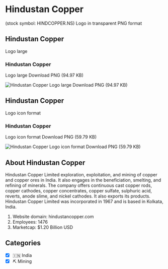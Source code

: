 # Hindustan Copper
 (stock symbol: HINDCOPPER.NS) Logo in transparent PNG format

## Hindustan Copper
 Logo large

### Hindustan Copper
 Logo large Download PNG (94.97 KB)

![Hindustan Copper
 Logo large Download PNG (94.97 KB)](/img/orig/HINDCOPPER.NS_BIG-0738ef3b.png)

## Hindustan Copper
 Logo icon format

### Hindustan Copper
 Logo icon format Download PNG (59.79 KB)

![Hindustan Copper
 Logo icon format Download PNG (59.79 KB)](/img/orig/HINDCOPPER.NS-02e669ac.png)

## About Hindustan Copper


Hindustan Copper Limited exploration, exploitation, and mining of copper and copper ores in India. It also engages in the beneficiation, smelting, and refining of minerals. The company offers continuous cast copper rods, copper cathodes, copper concentrates, copper sulfate, sulphuric acid, reverts, anode slime, and nickel cathodes. It also exports its products. Hindustan Copper Limited was incorporated in 1967 and is based in Kolkata, India.

1. Website domain: hindustancopper.com
2. Employees: 1476
3. Marketcap: $1.20 Billion USD


## Categories
- [x] 🇮🇳 India
- [x] ⛏️ Mining
